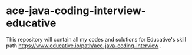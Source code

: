 # ace-java-coding-interview-educative

This repository will contain all my codes and solutions for Educative's skill path  https://www.educative.io/path/ace-java-coding-interview .
